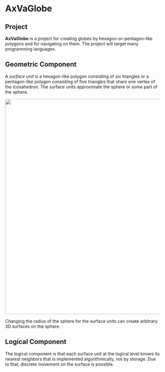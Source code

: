 # AxVaGlobe

## Project

**AxVaGlobe** is a project for creating globes by hexagon-or-pentagon-like polygons and for navigating on them. The project will target many programming languages.

## Geometric Component

A *surface unit* is a hexagon-like polygon consisting of six triangles or a pentagon-like polygon consisting of five triangles that share one vertex of the icosahedron. The surface units approximate the sphere or some part of the sphere. 

<img src="https://user-images.githubusercontent.com/85578981/127783633-d5dc5e1b-57e8-426b-ae48-cb57790e715e.png" data-canonical-src="https://user-images.githubusercontent.com/85578981/127783633-d5dc5e1b-57e8-426b-ae48-cb57790e715e.png" width="700"/>

Changing the radius of the sphere for the surface units can create arbitrary 3D surfaces on the sphere. 

## Logical Component

The logical component is that each surface unit at the logical level knows its nearest neighbors that is implemented algorithmically, not by storage. Due to that, discrete movement on the surface is possible.
